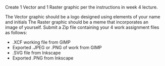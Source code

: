 Create 1 Vector and 1 Raster graphic per the instructions in week 4 lecture.

The Vector graphic should be a logo designed using elements of your name and initials
The Raster graphic should be a meme that incorporates an image of yourself.
Submit a Zip file containing your 4 work assignment files as follows:

- .XCF working file from GIMP
- Exported .JPEG or .PNG of work from GIMP
- .SVG file from Inkscape
- Exported .PNG from Inkscape
